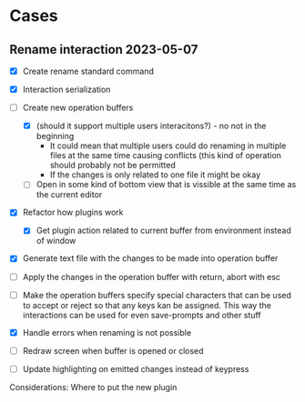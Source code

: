 

# Cases

## Rename interaction 2023-05-07

- [x] Create rename standard command
- [x] Interaction serialization
- [ ] Create new operation buffers
   - [x] (should it support multiple users interacitons?) - no not in the beginning
      - It could mean that multiple users could do renaming in multiple files at
        the same time causing conflicts (this kind of operation should probably
        not be permitted
      - If the changes is only related to one file it might be okay
   - [ ] Open in some kind of bottom view that is vissible at the same time as
         the current editor
- [x] Refactor how plugins work
   - [x] Get plugin action related to current buffer from environment instead of window
- [x] Generate text file with the changes to be made into operation buffer
- [ ] Apply the changes in the operation buffer with return, abort with esc
- [ ] Make the operation buffers specify special characters that can be used to 
      accept or reject so that any keys kan be assigned.
      This way the interactions can be used for even save-prompts and other stuff
- [x] Handle errors when renaming is not possible
- [ ] Redraw screen when buffer is opened or closed
- [ ] Update highlighting on emitted changes instead of keypress


Considerations:
  Where to put the new plugin
